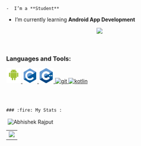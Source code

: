 <h1 align= "center">
   <img src=""https://readme-typing-svg.demolab.com?font=Russo+One&weight=600&size=50&pause=1000&center=true&width=550&height=120&lines=I'm+Abhishek+">
</h1>


                                                                                                                                          
<!--                                                                                                                                           <div id="header" align="center">
  <img src="https://media.giphy.com/media/M9gbBd9nbDrOTu1Mqx/giphy.gif" width="300"/>
</div> -->


                                                                                                                                          

                                                                                                                                          
                                                                                                                 -  I’m a **Student**

-  I’m currently learning **Android App Development**



                                                                                                                                          
   


<p align="center">
  <img src="https://capsule-render.vercel.app/api?type=waving&color=gradient&height=150&width=100%&section=footer"/>
</p>

                                                                                                                                          
<br>
<h3 align="left">Languages and Tools:</h3>
<p align="left"> <a href="https://developer.android.com" target="_blank" rel="noreferrer"> <img src="https://raw.githubusercontent.com/devicons/devicon/master/icons/android/android-original-wordmark.svg" alt="android" width="40" height="40"/> </a> <a href="https://www.cprogramming.com/" target="_blank" rel="noreferrer"> <img src="https://raw.githubusercontent.com/devicons/devicon/master/icons/c/c-original.svg" alt="c" width="40" height="40"/> </a> <a href="https://www.w3schools.com/cpp/" target="_blank" rel="noreferrer"> <img src="https://raw.githubusercontent.com/devicons/devicon/master/icons/cplusplus/cplusplus-original.svg" alt="cplusplus" width="40" height="40"/> </a> <a href="https://git-scm.com/" target="_blank" rel="noreferrer"> <img src="https://www.vectorlogo.zone/logos/git-scm/git-scm-icon.svg" alt="git" width="40" height="40"/> </a>   <a href="https://kotlinlang.org" target="_blank" rel="noreferrer"> <img src="https://www.vectorlogo.zone/logos/kotlinlang/kotlinlang-icon.svg" alt="kotlin" width="40" height="40"/> </a>  </p>
<br>
 
                                                                                                                                          
                                                                                                                   ### :fire: My Stats :

<table cellpadding="0">
  <tr style="padding: 0">
    <!-- GitHub Stats Card -->  
    <td valign="top"><img height="200" src="https://github-readme-stats.vercel.app/api?username=Abhishek-Rajput-81&show_icons=true&theme=radical#gh-dark-mode-only"/></td>                       
                            
<p>&nbsp;<img align="center" src="https://github-readme-stats.vercel.app/api username=Abhishek-Rajput-81&show_icons=true&locale=en" alt="Abhishek Rajput" /></p>
